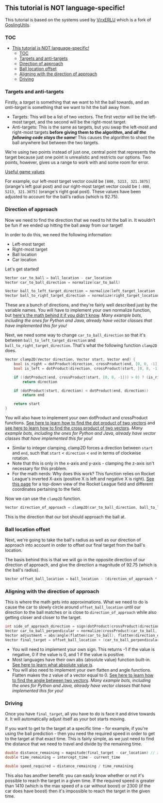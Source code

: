 ## This tutorial is NOT language-specific!

This tutorial is based on the systems used by [VirxERLU](https://github.com/VirxEC/VirxERLU) which is a fork of [GoslingUtils](https://github.com/ddthj/GoslingUtils).

### TOC

- [This tutorial is NOT language-specific!](#this-tutorial-is-not-language-specific)
    - [TOC](#toc)
    - [Targets and anti-targets](#targets-and-anti-targets)
    - [Direction of approach](#direction-of-approach)
    - [Ball location offset](#ball-location-offset)
    - [Aligning with the direction of approach](#aligning-with-the-direction-of-approach)
    - [Driving](#driving)

### Targets and anti-targets

Firstly, a *target* is something that we want to hit the ball towards, and an *anti-target* is something that we want to hit the ball away from.

- Targets: This will be a list of two vectors. The first vector will be the left-most target, and the second will be the right-most target.
- Anti-targets: This is the same as targets, but you swap the left-most and right-most targets **before giving them to the algorithm, and *all the following code stays the same***! This causes the algorithm to shoot the ball anywhere but between the two targets.

We're using two points instead of just one, central point that represents the target because just one point is unrealistic and restricts our options. Two points, however, gives us a range to work with and some room for error.

[Useful game values](/useful-game-values)

For example, our left-most target vector could be `[800, 5213, 321.3875]` (orange's left goal post) and our right-most target vector could be `[-800, 5213, 321.3875]` (orange's right goal post). These values have been adjusted to account for the ball's radius (which is 92.75).

### Direction of approach

Now we need to find the direction that we need to hit the ball in. It wouldn't be fun if we ended up hitting the ball away from our target!

In order to do this, we need the following information:

- Left-most target
- Right-most target
- Ball location
- Car location

Let's get started!

```c
Vector car_to_ball = ball_location - car_location
Vector car_to_ball_direction = normalize(car_to_ball)

Vector ball_to_left_target_direction = normalize(left_target_location - ball_location)
Vector ball_to_right_target_direction = normalize(right_target_location - ball_location)
```

These are a bunch of directions, and they're fairly well described just by the variable names. You will have to implement your own normalize function, but [here's the math behind it if you didn't know](http://www.fundza.com/vectors/normalize/). *Many example bots, including the ones for Python and Java, already have vector classes that have implemented this for you!*

Next, we need some way to change `car_to_ball_direction` so that it's between `ball_to_left_target_direction` and `ball_to_right_target_direction`. That's what the following function `clamp2D` does.

```c
Vector clamp2D(Vector direction, Vector start, Vector end) {
    bool is_right = dotProduct(direction, crossProduct(end, [0, 0, -1])) < 0
    bool is_left = dotProduct(direction, crossProduct(start, [0, 0, -1])) > 0

    if ((dotProduct(end, crossProduct(start, [0, 0, -1])) > 0) ? (is_right && is_left) : (is_right || is_left))
        return direction

    if (dotProduct(start, direction) < dotProduct(end, direction))
        return end

    return start
}
```

You will also have to implement your own dotProduct and crossProduct functions. [See here to learn how to find the dot product of two vectors](https://www.mathsisfun.com/algebra/vectors-dot-product.html) and [see here to learn how to find the cross product of two vectors](https://www.mathsisfun.com/algebra/vectors-cross-product.html). *Many example bots, including the ones for Python and Java, already have vector classes that have implemented this for you!*

- Similar to integer clamping, clamp2D forces a direction between `start` and `end`, such that `start` \< `direction` \< `end` in terms of clockwise rotation.
- Note that this is only in the x-axis and y-axis - clamping the z-axis isn't necessary for this problem.
- For the math nerds: Why does this work? This function relies on Rocket League's inverted X-axis (positive X is left and negative X is right). [See this page](/useful-game-values#basic-dimensions) for a top-down view of the Rocket League field and different coordinates pertaining to the field.

Now we can use the `clamp2D` function.

```c
Vector direction_of_approach = clamp2D(car_to_ball_direction, ball_to_left_target_direction, ball_to_right_target_direction)
```

This is the direction that our bot should approach the ball at.

### Ball location offset

Next, we're going to take the ball's radius as well as our direction of approach into account in order to offset our final target from the ball's location.

The basis behind this is that we will go in the opposite direction of our direction of approach, and give the direction a magnitude of 92.75 (which is the ball's radius).

```c
Vector offset_ball_location = ball_location - (direction_of_approach * 92.75)
```

### Aligning with the direction of approach

This is where the math gets into approximations. What we need to do is cause the car to slowly circle around `offset_ball_location` until our direction to the ball matches or is close to `direction_of_approach` while also getting closer and closer to the target.

```c
int side_of_approach_direction = sign(dotProduct(crossProduct(direction_of_approach, [0, 0, 1]), ball_location - car_location))
Vector car_to_ball_perpendicular = normalize(crossProduct(car_to_ball, [0, 0, side_of_approach_direction]))
Vector adjustment = abs(angle(flatten(car_to_ball), flatten(direction_of_approach))) * 2560
Vector final_target = offset_ball_location + (car_to_ball_perpendicular * adjustment)
```

- You will need to implement your own sign. This returns -1 if the value is negative, 0 if the value is 0, and 1 if the value is positive.
- Most languages have their own abs (absolute value) function built-in. [See here to learn what absolute value is](https://www.mathsisfun.com/numbers/absolute-value.html).
- You will also need to implement your own flatten and angle functions. Flatten makes the z value of a vector equal to 0. [See here to learn how to find the angle between two vectors](https://onlinemschool.com/math/library/vector/angl/). *Many example bots, including the ones for Python and Java, already have vector classes that have implemented this for you!*

### Driving

Once you have `final_target`, all you have to do is face it and drive towards it. It will automatically adjust itself as your bot starts moving.

If you want to get to the target at a specific time - for example, if you're using the ball prediction - then you need the required speed in order to get to the target at that exact time. This is fairly simple, as we just need to find the distance that we need to travel and divide by the remaining time.

```c
double distance_remaining = magnitude(final_target - car_location) // an ESTIMATION of how far we need to drive - this might be spot-on or fairly far off
double time_remaining = intercept_time - current_time

double speed_required = distance_remaining / time_remaining
```

This also has another benefit: you can easily know whether or not it's possible to reach the target in a given time. If the required speed is greater than 1410 (which is the max speed of a car without boost) or 2300 (if the car does have boost) then it's impossible to reach the target in the given time.
